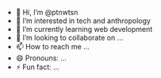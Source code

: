 - 👋 Hi, I’m @ptnwtsn
- 👀 I’m interested in tech and anthropology
- 🌱 I’m currently learning web development
- 💞️ I’m looking to collaborate on ...
- 📫 How to reach me ...
- 😄 Pronouns: ...
- ⚡ Fun fact: ...

<!---
ptnwtsn/ptnwtsn is a ✨ special ✨ repository because its `README.md` (this file) appears on your GitHub profile.
You can click the Preview link to take a look at your changes.
--->
